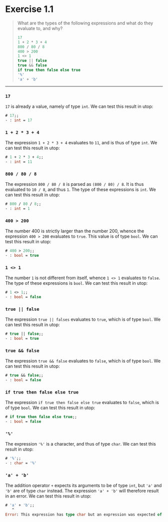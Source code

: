 # Exercise 1.1

> What are the types of the following expressions and what do they evaluate to, and why?
> ```ocaml
> 17
> 1 + 2 * 3 + 4
> 800 / 80 / 8
> 400 > 200
> 1 <> 1
> true || false
> true && false
> if true then false else true
> '%'
> 'a' + 'b'
> ```

---

### `17`

`17` is already a value, namely of type `int`.
We can test this result in utop:
```ocaml
# 17;;
- : int = 17
```

### `1 + 2 * 3 + 4`

The expression `1 + 2 * 3 + 4` evaluates to `11`, and is thus of type `int`.
We can test this result in utop:
```ocaml
# 1 + 2 * 3 + 4;;
- : int = 11
```

### `800 / 80 / 8`

The expression `800 / 80 / 8` is parsed as `(800 / 80) / 8`.
It is thus evaluated to `10 / 8`, and thus `1`.
The type of these expressions is `int`.
We can test this result in utop:
```ocaml
# 800 / 80 / 8;;
- : int = 1
```

### `400 > 200`

The number 400 is strictly larger than the number 200, whence the expression `400 > 200` evaluates to `true`.
This value is of type `bool`.
We can test this result in utop:
```ocaml
# 400 > 200;;
- : bool = true
```

### `1 <> 1`

The number `1` is not different from itself, whence `1 <> 1` evaluates to `false`.
The type of these expressions is `bool`.
We can test this result in utop:
```ocaml
# 1 <> 1;;
- : bool = false
```

### `true || false`

The expression `true || falses` evaluates to `true`, which is of type `bool`.
We can test this result in utop:
```ocaml
# true || false;;
- : bool = true
```

### `true && false`

The expression `true && false` evaluates to `false`, which is of type `bool`.
We can test this result in utop:
```ocaml
# true && false;;
- : bool = false
```

### `if true then false else true`

The expression `if true then false else true` evaluates to `false`, which is of type `bool`.
We can test this result in utop:
```ocaml
# if true then false else true;;
- : bool = false
```

### `'%'`

The expression `'%'` is a character, and thus of type `char`.
We can test this result in utop:
```ocaml
# '%';;
- : char = '%'
```

### `'a' + 'b'`

The addition operator `+` expects its arguments to be of type `int`, but `'a'` and `'b'` are of type `char` instead.
The expression `'a' + 'b'` will therefore result in an error.
We can test this result in utop:
```ocaml
# 'a' + 'b';;
   ^
Error: This expression has type char but an expression was expected of type int
```
